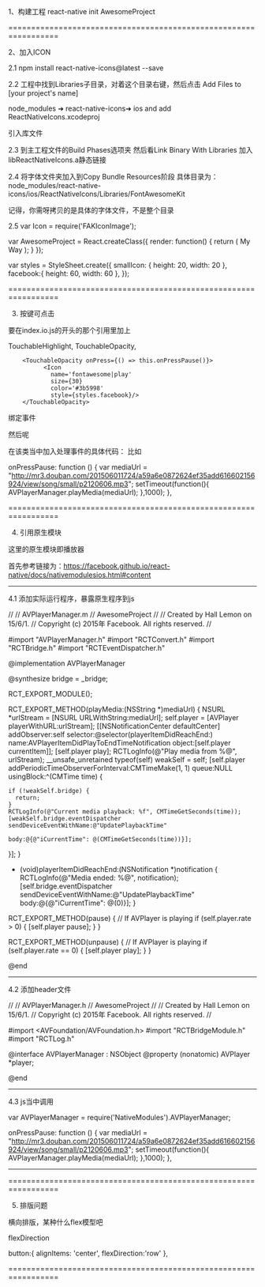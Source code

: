 1、构建工程
react-native init AwesomeProject


=================================================================

2、加入ICON

2.1
npm install react-native-icons@latest --save

2.2
工程中找到Libraries子目录，对着这个目录右键，然后点击
Add Files to [your project's name]

node_modules ➜ react-native-icons➜ ios and add ReactNativeIcons.xcodeproj

引入库文件

2.3
到主工程文件的Build Phases选项夹
然后看Link Binary With Libraries
加入libReactNativeIcons.a静态链接

2.4 
将字体文件夹加入到Copy Bundle Resources阶段
具体目录为：
node_modules/react-native-icons/ios/ReactNativeIcons/Libraries/FontAwesomeKit

记得，你需呀拷贝的是具体的字体文件，不是整个目录

2.5
var Icon            = require('FAKIconImage');

var AwesomeProject = React.createClass({
  render: function() {
    return (
      <View style={styles.container}>
        <Text style={styles.welcome}>
          My Way
        </Text>
        <Icon
          name='fontawesome|play'
          size={30}
          color='#3b5998'
          style={styles.facebook}
        />
      </View>
    );
  }
});

var styles = StyleSheet.create({
  smallIcon: {
    height: 20,
    width: 20
  },
  facebook:{
    height: 60,
    width: 60
  },
});

=================================================================

3. 按键可点击

要在index.io.js的开头的那个引用里加上

  TouchableHighlight,
  TouchableOpacity,


        <TouchableOpacity onPress={() => this.onPressPause()}>
              <Icon
                name='fontawesome|play'
                size={30}
                color='#3b5998'
                style={styles.facebook}/>
        </TouchableOpacity>

绑定事件


然后呢

在该类当中加入处理事件的具体代码：
比如

  onPressPause: function () {
      var mediaUrl = "http://mr3.douban.com/201506011724/a59a6e0872624ef35add616602156924/view/song/small/p2120606.mp3";
      setTimeout(function(){
          AVPlayerManager.playMedia(mediaUrl);
      },1000);
  },

=================================================================

4. 引用原生模块


这里的原生模块即播放器

首先参考链接为：https://facebook.github.io/react-native/docs/nativemodulesios.html#content


----------------------------------------------------------------------------------------------------

4.1 添加实际运行程序，暴露原生程序到js

//
//  AVPlayerManager.m
//  AwesomeProject
//
//  Created by Hall Lemon on 15/6/1.
//  Copyright (c) 2015年 Facebook. All rights reserved.
//

#import "AVPlayerManager.h"
#import "RCTConvert.h"
#import "RCTBridge.h"
#import "RCTEventDispatcher.h"


@implementation AVPlayerManager

@synthesize bridge = _bridge;

RCT_EXPORT_MODULE();

RCT_EXPORT_METHOD(playMedia:(NSString *)mediaUrl)
{
  NSURL *urlStream = [NSURL URLWithString:mediaUrl];
  self.player = [AVPlayer playerWithURL:urlStream];
  [[NSNotificationCenter defaultCenter]
   addObserver:self
   selector:@selector(playerItemDidReachEnd:)
   name:AVPlayerItemDidPlayToEndTimeNotification
   object:[self.player currentItem]];
  [self.player play];
  RCTLogInfo(@"Play media from %@", urlStream);
  __unsafe_unretained typeof(self) weakSelf = self;
  [self.player addPeriodicTimeObserverForInterval:CMTimeMake(1, 1) queue:NULL usingBlock:^(CMTime time) {
    
    if (!weakSelf.bridge) {
      return;
    }
    RCTLogInfo(@"Current media playback: %f", CMTimeGetSeconds(time));
    [weakSelf.bridge.eventDispatcher sendDeviceEventWithName:@"UpdatePlaybackTime"
                                                        body:@{@"iCurrentTime": @(CMTimeGetSeconds(time))}];
  }];
}


- (void)playerItemDidReachEnd:(NSNotification *)notification {
  RCTLogInfo(@"Media ended: %@", notification);
  [self.bridge.eventDispatcher sendDeviceEventWithName:@"UpdatePlaybackTime"
                                                  body:@{@"iCurrentTime": @(0)}];
}


RCT_EXPORT_METHOD(pause)
{
  //  If AVPlayer is playing
  if (self.player.rate > 0) {
    [self.player pause];
  }
}

RCT_EXPORT_METHOD(unpause)
{
  //  If AVPlayer is playing
  if (self.player.rate == 0) {
    [self.player play];
  }
}

@end

----------------------------------------------------------------------------------------------------

4.2 添加header文件

//
//  AVPlayerManager.h
//  AwesomeProject
//
//  Created by Hall Lemon on 15/6/1.
//  Copyright (c) 2015年 Facebook. All rights reserved.
//

#import <AVFoundation/AVFoundation.h>
#import "RCTBridgeModule.h"
#import "RCTLog.h"

@interface AVPlayerManager : NSObject  <RCTBridgeModule>
@property (nonatomic) AVPlayer *player;

@end

----------------------------------------------------------------------------------------------------

4.3 js当中调用

var AVPlayerManager = require('NativeModules').AVPlayerManager;

  onPressPause: function () {
      var mediaUrl = "http://mr3.douban.com/201506011724/a59a6e0872624ef35add616602156924/view/song/small/p2120606.mp3";
      setTimeout(function(){
          AVPlayerManager.playMedia(mediaUrl);
      },1000);
  },

----------------------------------------------------------------------------------------------------



=================================================================


5. 排版问题

横向排版，某种什么flex模型吧


flexDirection

  button:{
    alignItems: 'center',
    flexDirection:'row'
  },


================================================================= 


